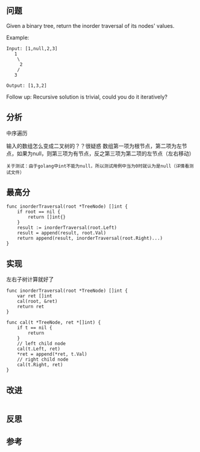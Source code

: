 ## 问题
Given a binary tree, return the inorder traversal of its nodes' values.

Example:
```
Input: [1,null,2,3]
   1
    \
     2
    /
   3

Output: [1,3,2]
```
Follow up: Recursive solution is trivial, could you do it iteratively?

## 分析
中序遍历

输入的数组怎么变成二叉树的？？很疑惑
数组第一项为根节点，第二项为左节点，如果为null，则第三项为有节点，反之第三项为第二项的左节点（左右移动）

```
关于测试：由于golang中int不能为null，所以测试用例中当为0时就认为是null（详情看测试文件）

```

## 最高分
```golang
func inorderTraversal(root *TreeNode) []int {
    if root == nil {
        return []int{}
    }
    result := inorderTraversal(root.Left)
    result = append(result, root.Val)
    return append(result, inorderTraversal(root.Right)...)
}
```

## 实现
左右子树计算就好了
```golang
func inorderTraversal(root *TreeNode) []int {
    var ret []int
    cal(root, &ret)
    return ret
}

func cal(t *TreeNode, ret *[]int) {
    if t == nil {
        return
    }
    // left child node
    cal(t.Left, ret)
    *ret = append(*ret, t.Val)
    // right child node
    cal(t.Right, ret)
}
```

## 改进
```golang

```

## 反思

## 参考